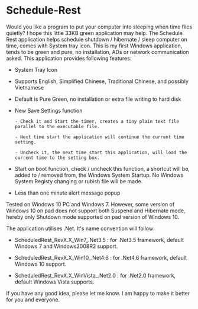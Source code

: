 # Schedule-Rest

Would you like a program to put your computer into sleeping when time flies quietly? I hope this little 33KB green application may help. The Schedule Rest application helps schedule shutdown / hibernate / sleep computer on time, comes with System tray icon. This is my first Windows application, tends to be green and pure, no installation, ADs or network communication asked. This application provides following features:

  - System Tray Icon 

  - Supports English, Simplified Chinese, Traditional Chinese, and possibly Vietnamese 

  - Default is Pure Green, no installation or extra file writing to hard disk

  - New Save Settings function 
  
        - Check it and Start the timer, creates a tiny plain text file parallel to the executable file. 
    
        - Next time start the application will continue the current time setting. 
    
        - Uncheck it, the next time start this application, will load the current time to the setting box.

  - Start on boot function, check / uncheck this function, a shortcut will be, added to / removed from, the Windows System Startup. No Windows System Registy changing or rubish file will be made.
  
  - Less than one minute alert message popup 

Tested on Windows 10 PC and Windows 7. However, some version of Windows 10 on pad does not support both Suspend and Hibernate mode, hereby only Shutdown mode supported on pad version of Windows 10.

The application utilises .Net. It's name convention will follow: 

  - ScheduledRest_RevX.X_Win7_.Net3.5 : for .Net3.5 framework, default Windows 7 and Windows2008R2 support.

  - ScheduledRest_RevX.X_Win10_.Net4.6 : for .Net4.6 framework, default Windows 10 support.

  - ScheduledRest_RevX.X_WinVista_.Net2.0 : for .Net2.0 framework, default Windows Vista supports.

If you have any good idea, please let me know. I am happy to make it better for you and everyone.

